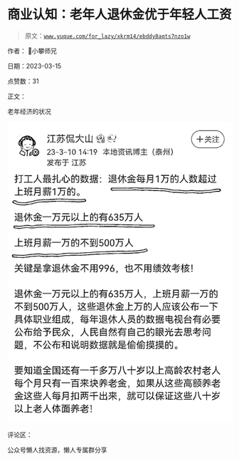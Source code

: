 # 商业认知：老年人退休金优于年轻人工资

> 原文：[`www.yuque.com/for_lazy/xkrm14/ebddy8aqts7nzo1w`](https://www.yuque.com/for_lazy/xkrm14/ebddy8aqts7nzo1w)



作者： 📌小攀师兄



日期：2023-03-15



点赞数：31

<ne-hole id="u15dfc97b" data-lake-id="u15dfc97b">

正文：



老年经济的状况



![](img/33dd3f18ca588e84771bef624edf2dc0.png)

<ne-hole id="u3d0e4196" data-lake-id="u3d0e4196">

评论区：

<ne-hole id="u8ea07efd" data-lake-id="u8ea07efd">

公众号懒人找资源，懒人专属群分享

</ne-hole></ne-hole></ne-hole>